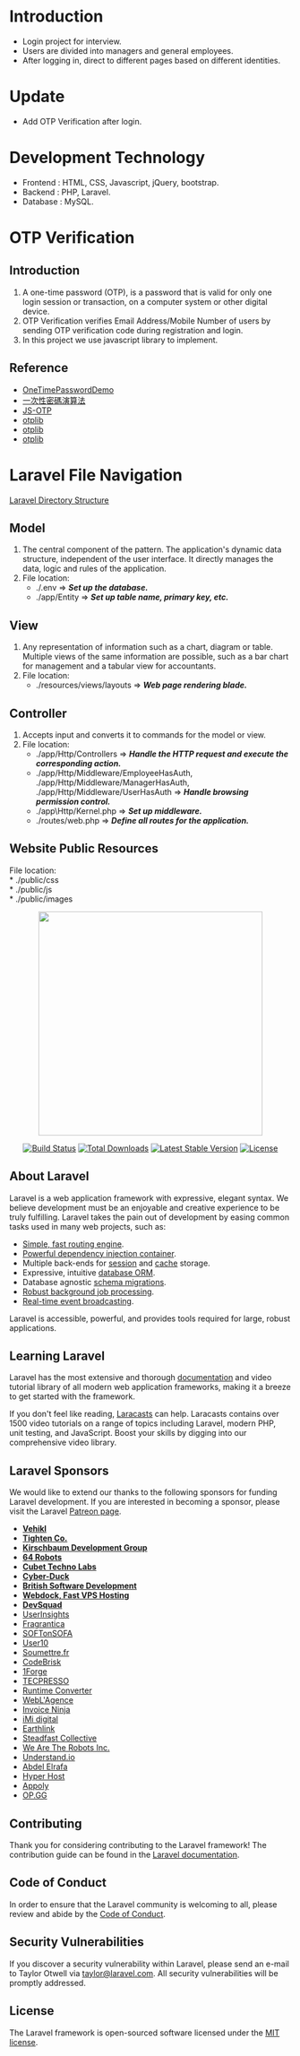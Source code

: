 ﻿# Introduction
- Login project for interview.<br>
- Users are divided into managers and general employees.<br>
- After logging in, direct to different pages based on different identities.<br>

# Update
- Add OTP Verification after login.

# Development Technology
- Frontend : HTML, CSS, Javascript, jQuery, bootstrap.<br>
- Backend : PHP, Laravel.<br>
- Database : MySQL.<br>

# OTP Verification
## Introduction
1. A one-time password (OTP), is a password that is valid for only one login session or transaction, on a computer system or other digital device.
2. OTP Verification verifies Email Address/Mobile Number of users by sending OTP verification code during registration and login.
3. In this project we use javascript library to implement.

## Reference
- [OneTimePasswordDemo](https://github.com/wellwind/OneTimePasswordDemo)
- [一次性密碼演算法](https://wellwind.idv.tw/blog/2017/09/07/one-time-pass-introduce-with-hotp-totp-google-authenticator/)
- [JS-OTP](https://github.com/jiangts/JS-OTP)
- [otplib](https://www.npmjs.com/package/otplib)
- [otplib](https://github.com/yeojz/otplib)
- [otplib](https://otplib.yeojz.dev/)

# Laravel File Navigation
[Laravel Directory Structure](https://laravel.tw/docs/5.3/structure)

## Model
1. The central component of the pattern.  The application's dynamic data structure, independent of the user interface. It directly manages the data, logic and rules of the application.<br>
2. File location:
    * ./.env => ***Set up the database.***
    * ./app/Entity => ***Set up table name, primary key, etc.***
## View
1. Any representation of information such as a chart, diagram or table. Multiple views of the same information are possible, such as a bar chart for management and a tabular view for accountants.
2. File location:
    * ./resources/views/layouts => ***Web page rendering blade.***
## Controller
1. Accepts input and converts it to commands for the model or view.
2. File location:
    * ./app/Http/Controllers => ***Handle the HTTP request and execute the corresponding action.***
    * ./app/Http/Middleware/EmployeeHasAuth, ./app/Http/Middleware/ManagerHasAuth, ./app/Http/Middleware/UserHasAuth => ***Handle browsing permission control.***
    * ./app\Http/Kernel.php => ***Set up middleware.***
    * ./routes/web.php => ***Define all routes for the application.***

## Website Public Resources
File location: <br>
    * ./public/css <br>
    * ./public/js <br>
    * ./public/images <br>

<p align="center"><img src="https://res.cloudinary.com/dtfbvvkyp/image/upload/v1566331377/laravel-logolockup-cmyk-red.svg" width="400"></p>

<p align="center">
<a href="https://travis-ci.org/laravel/framework"><img src="https://travis-ci.org/laravel/framework.svg" alt="Build Status"></a>
<a href="https://packagist.org/packages/laravel/framework"><img src="https://poser.pugx.org/laravel/framework/d/total.svg" alt="Total Downloads"></a>
<a href="https://packagist.org/packages/laravel/framework"><img src="https://poser.pugx.org/laravel/framework/v/stable.svg" alt="Latest Stable Version"></a>
<a href="https://packagist.org/packages/laravel/framework"><img src="https://poser.pugx.org/laravel/framework/license.svg" alt="License"></a>
</p>

## About Laravel

Laravel is a web application framework with expressive, elegant syntax. We believe development must be an enjoyable and creative experience to be truly fulfilling. Laravel takes the pain out of development by easing common tasks used in many web projects, such as:

- [Simple, fast routing engine](https://laravel.com/docs/routing).
- [Powerful dependency injection container](https://laravel.com/docs/container).
- Multiple back-ends for [session](https://laravel.com/docs/session) and [cache](https://laravel.com/docs/cache) storage.
- Expressive, intuitive [database ORM](https://laravel.com/docs/eloquent).
- Database agnostic [schema migrations](https://laravel.com/docs/migrations).
- [Robust background job processing](https://laravel.com/docs/queues).
- [Real-time event broadcasting](https://laravel.com/docs/broadcasting).

Laravel is accessible, powerful, and provides tools required for large, robust applications.

## Learning Laravel

Laravel has the most extensive and thorough [documentation](https://laravel.com/docs) and video tutorial library of all modern web application frameworks, making it a breeze to get started with the framework.

If you don't feel like reading, [Laracasts](https://laracasts.com) can help. Laracasts contains over 1500 video tutorials on a range of topics including Laravel, modern PHP, unit testing, and JavaScript. Boost your skills by digging into our comprehensive video library.

## Laravel Sponsors

We would like to extend our thanks to the following sponsors for funding Laravel development. If you are interested in becoming a sponsor, please visit the Laravel [Patreon page](https://patreon.com/taylorotwell).

- **[Vehikl](https://vehikl.com/)**
- **[Tighten Co.](https://tighten.co)**
- **[Kirschbaum Development Group](https://kirschbaumdevelopment.com)**
- **[64 Robots](https://64robots.com)**
- **[Cubet Techno Labs](https://cubettech.com)**
- **[Cyber-Duck](https://cyber-duck.co.uk)**
- **[British Software Development](https://www.britishsoftware.co)**
- **[Webdock, Fast VPS Hosting](https://www.webdock.io/en)**
- **[DevSquad](https://devsquad.com)**
- [UserInsights](https://userinsights.com)
- [Fragrantica](https://www.fragrantica.com)
- [SOFTonSOFA](https://softonsofa.com/)
- [User10](https://user10.com)
- [Soumettre.fr](https://soumettre.fr/)
- [CodeBrisk](https://codebrisk.com)
- [1Forge](https://1forge.com)
- [TECPRESSO](https://tecpresso.co.jp/)
- [Runtime Converter](http://runtimeconverter.com/)
- [WebL'Agence](https://weblagence.com/)
- [Invoice Ninja](https://www.invoiceninja.com)
- [iMi digital](https://www.imi-digital.de/)
- [Earthlink](https://www.earthlink.ro/)
- [Steadfast Collective](https://steadfastcollective.com/)
- [We Are The Robots Inc.](https://watr.mx/)
- [Understand.io](https://www.understand.io/)
- [Abdel Elrafa](https://abdelelrafa.com)
- [Hyper Host](https://hyper.host)
- [Appoly](https://www.appoly.co.uk)
- [OP.GG](https://op.gg)

## Contributing

Thank you for considering contributing to the Laravel framework! The contribution guide can be found in the [Laravel documentation](https://laravel.com/docs/contributions).

## Code of Conduct

In order to ensure that the Laravel community is welcoming to all, please review and abide by the [Code of Conduct](https://laravel.com/docs/contributions#code-of-conduct).

## Security Vulnerabilities

If you discover a security vulnerability within Laravel, please send an e-mail to Taylor Otwell via [taylor@laravel.com](mailto:taylor@laravel.com). All security vulnerabilities will be promptly addressed.

## License

The Laravel framework is open-sourced software licensed under the [MIT license](https://opensource.org/licenses/MIT).
